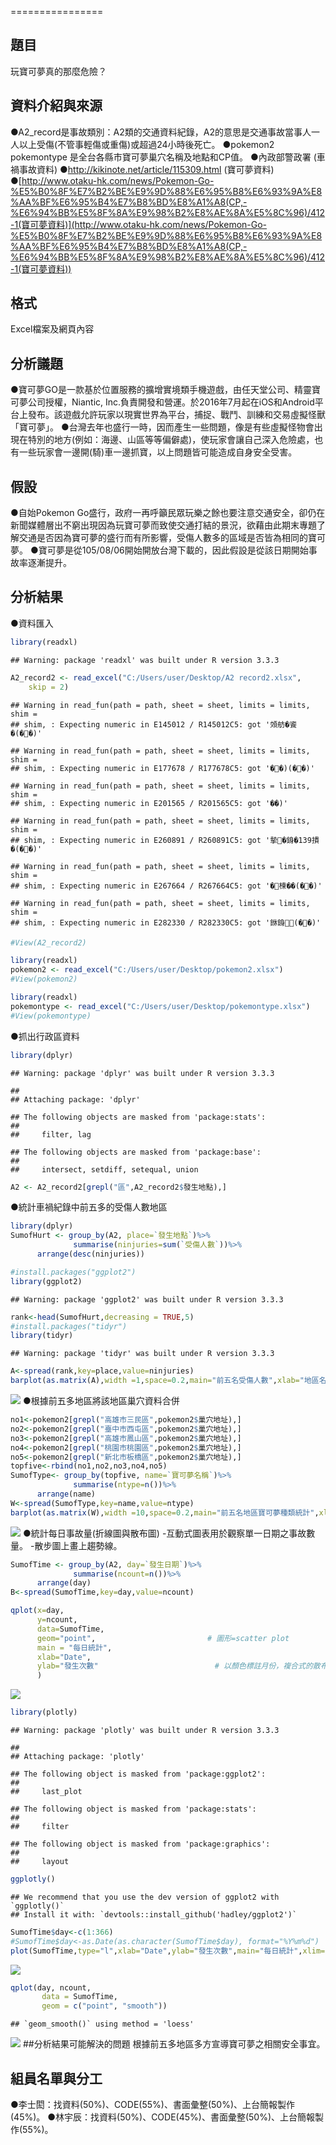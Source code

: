 ================

題目
----

玩寶可夢真的那麼危險？

資料介紹與來源
--------------

●A2\_record是事故類別：A2類的交通資料紀錄，A2的意思是交通事故當事人一人以上受傷(不管事輕傷或重傷)或超過24小時後死亡。 ●pokemon2 pokemontype 是全台各縣市寶可夢巢穴名稱及地點和CP值。 ●內政部警政署 (車禍事故資料) ●<http://kikinote.net/article/115309.html> (寶可夢資料) ●[http://www.otaku-hk.com/news/Pokemon-Go-%E5%B0%8F%E7%B2%BE%E9%9D%88%E6%95%B8%E6%93%9A%E8%AA%BF%E6%95%B4%E7%B8%BD%E8%A1%A8(CP,-%E6%94%BB%E5%8F%8A%E9%98%B2%E8%AE%8A%E5%8C%96)/412-1(寶可夢資料)](http://www.otaku-hk.com/news/Pokemon-Go-%E5%B0%8F%E7%B2%BE%E9%9D%88%E6%95%B8%E6%93%9A%E8%AA%BF%E6%95%B4%E7%B8%BD%E8%A1%A8(CP,-%E6%94%BB%E5%8F%8A%E9%98%B2%E8%AE%8A%E5%8C%96)/412-1(寶可夢資料))

格式
----

Excel檔案及網頁內容

分析議題
--------

●寶可夢GO是一款基於位置服務的擴增實境類手機遊戲，由任天堂公司、精靈寶可夢公司授權，Niantic, Inc.負責開發和營運。於2016年7月起在iOS和Android平台上發布。該遊戲允許玩家以現實世界為平台，捕捉、戰鬥、訓練和交易虛擬怪獸「寶可夢」。 ●台灣去年也盛行一時，因而產生一些問題，像是有些虛擬怪物會出現在特別的地方(例如：海邊、山區等等偏僻處)，使玩家會讓自己深入危險處，也有一些玩家會一邊開(騎)車一邊抓寶，以上問題皆可能造成自身安全受害。

假設
----

●自始Pokemon Go盛行，政府一再呼籲民眾玩樂之餘也要注意交通安全，卻仍在新聞媒體層出不窮出現因為玩寶可夢而致使交通打結的景況，欲藉由此期末專題了解交通是否因為寶可夢的盛行而有所影響，受傷人數多的區域是否皆為相同的寶可夢。 ●寶可夢是從105/08/06開始開放台灣下載的，因此假設是從該日期開始事故率逐漸提升。

分析結果
--------

●資料匯入

``` r
library(readxl)
```

    ## Warning: package 'readxl' was built under R version 3.3.3

``` r
A2_record2 <- read_excel("C:/Users/user/Desktop/A2 record2.xlsx", 
    skip = 2)
```

    ## Warning in read_fun(path = path, sheet = sheet, limits = limits, shim =
    ## shim, : Expecting numeric in E145012 / R145012C5: got '頝舫�餈�(��)'

    ## Warning in read_fun(path = path, sheet = sheet, limits = limits, shim =
    ## shim, : Expecting numeric in E177678 / R177678C5: got '��)(��)'

    ## Warning in read_fun(path = path, sheet = sheet, limits = limits, shim =
    ## shim, : Expecting numeric in E201565 / R201565C5: got '��)'

    ## Warning in read_fun(path = path, sheet = sheet, limits = limits, shim =
    ## shim, : Expecting numeric in E260891 / R260891C5: got '摰�銵�139撌�(��)'

    ## Warning in read_fun(path = path, sheet = sheet, limits = limits, shim =
    ## shim, : Expecting numeric in E267664 / R267664C5: got '�楝��(��)'

    ## Warning in read_fun(path = path, sheet = sheet, limits = limits, shim =
    ## shim, : Expecting numeric in E282330 / R282330C5: got '銝銵(��)'

``` r
#View(A2_record2)

library(readxl)
pokemon2 <- read_excel("C:/Users/user/Desktop/pokemon2.xlsx")
#View(pokemon2)

library(readxl)
pokemontype <- read_excel("C:/Users/user/Desktop/pokemontype.xlsx")
#View(pokemontype)
```

●抓出行政區資料

``` r
library(dplyr)
```

    ## Warning: package 'dplyr' was built under R version 3.3.3

    ## 
    ## Attaching package: 'dplyr'

    ## The following objects are masked from 'package:stats':
    ## 
    ##     filter, lag

    ## The following objects are masked from 'package:base':
    ## 
    ##     intersect, setdiff, setequal, union

``` r
A2 <- A2_record2[grepl("區",A2_record2$發生地點),]
```

●統計車禍紀錄中前五多的受傷人數地區

``` r
library(dplyr)
SumofHurt <- group_by(A2, place=`發生地點`)%>%
              summarise(ninjuries=sum(`受傷人數`))%>%
      arrange(desc(ninjuries))

#install.packages("ggplot2")
library(ggplot2)
```

    ## Warning: package 'ggplot2' was built under R version 3.3.3

``` r
rank<-head(SumofHurt,decreasing = TRUE,5)
#install.packages("tidyr")
library(tidyr)
```

    ## Warning: package 'tidyr' was built under R version 3.3.3

``` r
A<-spread(rank,key=place,value=ninjuries)
barplot(as.matrix(A),width =1,space=0.2,main="前五名受傷人數",xlab="地區名稱",ylab="受傷人數")
```

![](README_files/figure-markdown_github/unnamed-chunk-3-1.png) ●根據前五多地區將該地區巢穴資料合併

``` r
no1<-pokemon2[grepl("高雄市三民區",pokemon2$巢穴地址),]
no2<-pokemon2[grepl("臺中市西屯區",pokemon2$巢穴地址),]
no3<-pokemon2[grepl("高雄市鳳山區",pokemon2$巢穴地址),]
no4<-pokemon2[grepl("桃園市桃園區",pokemon2$巢穴地址),]
no5<-pokemon2[grepl("新北市板橋區",pokemon2$巢穴地址),]
topfive<-rbind(no1,no2,no3,no4,no5)
SumofType<- group_by(topfive, name=`寶可夢名稱`)%>%
              summarise(ntype=n())%>%
      arrange(name)
W<-spread(SumofType,key=name,value=ntype)
barplot(as.matrix(W),width =10,space=0.2,main="前五名地區寶可夢種類統計",xlab="名稱",ylab="次數")
```

![](README_files/figure-markdown_github/unnamed-chunk-4-1.png) ●統計每日事故量(折線圖與散布圖) -互動式圖表用於觀察單一日期之事故數量。 -散步圖上畫上趨勢線。

``` r
SumofTime <- group_by(A2, day=`發生日期`)%>%
              summarise(ncount=n())%>%
      arrange(day)
B<-spread(SumofTime,key=day,value=ncount)

qplot(x=day,                               
      y=ncount,                              
      data=SumofTime,                      
      geom="point",                         # 圖形=scatter plot
      main = "每日統計",  
      xlab="Date",                          
      ylab="發生次數"                          # 以顏色標註月份，複合式的散布圖
      )
```

![](README_files/figure-markdown_github/unnamed-chunk-5-1.png)

``` r
library(plotly)
```

    ## Warning: package 'plotly' was built under R version 3.3.3

    ## 
    ## Attaching package: 'plotly'

    ## The following object is masked from 'package:ggplot2':
    ## 
    ##     last_plot

    ## The following object is masked from 'package:stats':
    ## 
    ##     filter

    ## The following object is masked from 'package:graphics':
    ## 
    ##     layout

``` r
ggplotly()
```

    ## We recommend that you use the dev version of ggplot2 with `ggplotly()`
    ## Install it with: `devtools::install_github('hadley/ggplot2')`

<!--html_preserve-->

<!--/html_preserve-->
``` r
SumofTime$day<-c(1:366)
#SumofTime$day<-as.Date(as.character(SumofTime$day), format="%Y%m%d")
plot(SumofTime,type="l",xlab="Date",ylab="發生次數",main="每日統計",xlim=c(1,366),ylim = c(300,900))
```

![](README_files/figure-markdown_github/unnamed-chunk-5-3.png)

``` r
qplot(day, ncount, 
       data = SumofTime,
       geom = c("point", "smooth"))
```

    ## `geom_smooth()` using method = 'loess'

![](README_files/figure-markdown_github/unnamed-chunk-5-4.png) \#\#分析結果可能解決的問題 根據前五多地區多方宣導寶可夢之相關安全事宜。

組員名單與分工
--------------

●李士閎：找資料(50%)、CODE(55%)、書面彙整(50%)、上台簡報製作(45%)。 ●林宇辰：找資料(50%)、CODE(45%)、書面彙整(50%)、上台簡報製作(55%)。
